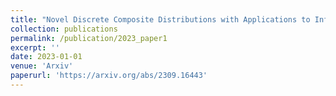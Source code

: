 ```yaml
---
title: "Novel Discrete Composite Distributions with Applications to Infectious Disease Data"
collection: publications
permalink: /publication/2023_paper1
excerpt: ''
date: 2023-01-01
venue: 'Arxiv'
paperurl: 'https://arxiv.org/abs/2309.16443'
---
```

